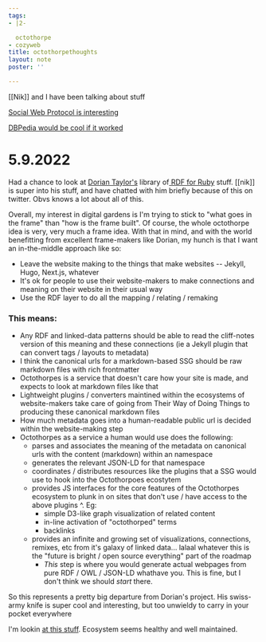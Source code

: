 ```yaml
---
tags:
- |2-

  octothorpe
- cozyweb
title: octothorpethoughts
layout: note
poster: ''

---
```

[[Nik]] and I have been talking about stuff

[Social Web Protocol is interesting](https://www.w3.org/TR/social-web-protocols)

[DBPedia would be cool if it worked](https://www.dbpedia-spotlight.org)

# 5.9.2022

Had a chance to look at [Dorian Taylor's](https://doriantaylor.com) library of[ RDF for Ruby](https://github.com/doriantaylor/rb-rdf-sak) stuff. [[nik]] is super into his stuff, and have chatted with him briefly because of this on twitter. Obvs knows a lot about all of this.

Overall, my interest in digital gardens is I'm trying to stick to "what goes in the frame" than "how is the frame built". Of course, the whole octothorpe idea is very, very much a frame idea. With that in mind, and with the world benefitting from excellent frame-makers like Dorian, my hunch is that I want an in-the-middle approach like so:

* Leave the website making to the things that make websites -- Jekyll, Hugo, Next.js, whatever
* It's ok for people to use their website-makers to make connections and meaning on their website in their usual way
* Use the RDF layer to do all the mapping / relating / remaking

### This means:

* Any RDF and linked-data patterns should be able to read the cliff-notes version of this meaning and these connections (ie a Jekyll plugin that can convert tags / layouts to metadata)
* I think the canonical urls for a markdown-based SSG should be raw markdown files with rich frontmatter
* Octothorpes is a service that doesn't care how your site is made, and expects to look at markdown files like that
* Lightweight plugins / converters maintined within the ecosystems of website-makers take care of going from Their Way of Doing Things to producing these canonical markdown files
* How much metadata goes into a human-readable public url is decided within the website-making step
* Octothorpes as a service a human would use does the following:
	* parses and associates the meaning of the metadata on canonical urls with the content (markdown) within an namespace 
	* generates the relevant JSON-LD for that namespace
	* coordinates / distributes resources like the plugins that a SSG would use to hook into the Octothorpoes ecostytem
	* provides JS interfaces for the core features of the Octothorpes ecosystem to plunk in on sites that don't use / have access to the above plugins ^. Eg:
		* simple D3-like graph visualization of related content
		* in-line activation of "octothorped" terms
		* backlinks
	* provides an infinite and growing set of visualizations, connections, remixes, etc from it's galaxy of linked data... lalaal whatever this is the "future is bright / open source everything" part of the roadmap
		* *This* step is where you would generate actual webpages from pure RDF / OWL / JSON-LD whathave you. This is fine, but I don't think we should *start* there.


So this represents a pretty big departure from Dorian's project. His swiss-army knife is super cool and interesting, but too unwieldy to carry in your pocket everywhere

I'm lookin [at this stuff](https://github.com/ruby-rdf/). Ecosystem seems healthy and well maintained.
